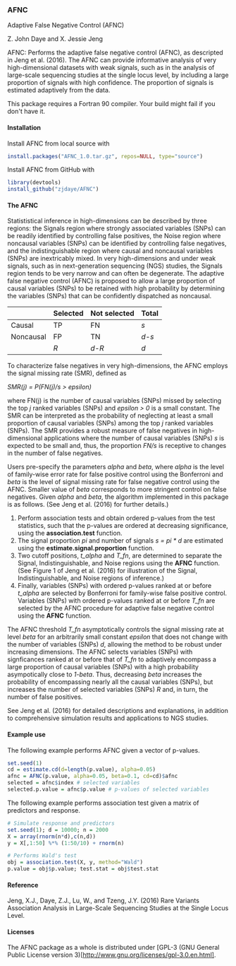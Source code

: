 ### AFNC
Adaptive False Negative Control (AFNC)

Z. John Daye and X. Jessie Jeng

AFNC: Performs the adaptive false negative control (AFNC), as descripted in Jeng et al. (2016).  The AFNC can provide informative analysis of very high-dimensional datasets with weak signals, such as in the analysis of large-scale sequencing studies at the single locus level, by including a large proportion of signals with high confidence.  The proportion of signals is estimated adaptively from the data.

This package requires a Fortran 90 compiler.  Your build might fail if you don't have it.

#### Installation

Install AFNC from local source with

```r
install.packages("AFNC_1.0.tar.gz", repos=NULL, type="source")
```

Install AFNC from GitHub with

```r
library(devtools)
install_github("zjdaye/AFNC")
```

#### The AFNC

Statististical inference in high-dimensions can be described by three regions: the Signals region where strongly associated variables (SNPs) can be readily identified by controlling false positives, the Noise region where noncausal variables (SNPs) can be identified by controlling false negatives, and the indistinguishable region where causal and noncausal variables (SNPs) are inextricably mixed.  In very high-dimensions and under weak signals, such as in next-generation sequencing (NGS) studies, the Signals region tends to be very narrow and can often be degenerate.  The adaptive false negative control (AFNC) is proposed to allow a large proportion of causal variables (SNPs) to be retained with high probability by determining the variables (SNPs) that can be confidently dispatched as noncausal.

|               | Selected | Not selected | Total |
| ------------- | ------------- | ------------- | ------------- |
| Causal  | TP  | FN  | *s*  |
| Noncausal  | FP  | TN  | *d-s*  |
|   | *R*  | *d-R*  | *d*  |

To characterize false negatives in very high-dimensions, the AFNC employs the signal missing rate (SMR), defined as

*SMR(j) = P(FN(j)/s > epsilon)*

where FN(j) is the number of causal variables (SNPs) missed by selecting the top *j* ranked variables (SNPs) and *epsilon > 0* is a small constant. The SMR can be interpreted as the probability of neglecting at least a small proportion of causal variables (SNPs) among the top *j* ranked variables (SNPs). The SMR provides a robust measure of false negatives in high-dimensional applications where the number of causal variables (SNPs) *s* is expected to be small and, thus, the proportion *FN/s* is receptive to changes in the number of false negatives.

Users pre-specify the parameters *alpha* and *beta*, where *alpha* is the level of family-wise error rate for false positive control using the Bonferroni and *beta* is the level of signal missing rate for false negative control using the AFNC.  Smaller value of *beta* corresponds to more stringent control on false negatives.  Given *alpha* and *beta*, the algorithm implemented in this package is as follows. (See Jeng et al. (2016) for further details.)  

  1. Perform association tests and obtain ordered p-values from the test statistics, such that the p-values are ordered at decreasing significance, using the **association.test** function.  
  2. The signal proportion *pi* and number of signals *s = pi * d* are estimated using the **estimate.signal.proportion** function.
  3. Two cutoff positions, *t_alpha* and *T_fn*, are determined to separate the Signal, Indistinguishable, and Noise regions using the **AFNC** function. (See Figure 1 of Jeng et al. (2016) for illustration of the Signal, Indistinguishable, and Noise regions of inference.)
  4. Finally, variables (SNPs) with ordered p-values ranked at or before *t_alpha* are selected by Bonferroni for family-wise false positive control. Variables (SNPs) with ordered p-values ranked at or before *T_fn* are selected by the AFNC procedure for adaptive false negative control using the **AFNC** function.


The AFNC threshold *T_fn* asymptotically controls the signal missing rate at level *beta* for an arbitrarily small constant *epsilon* that does not change with the number of variables (SNPs) *d*, allowing the method to be robust under increasing dimensions.  The AFNC selects variables (SNPs) with signficances ranked at or before that of *T_fn* to adaptively encompass a large proportion of causal variables (SNPs) with a high probability asympotically close to *1-beta*.  Thus, decreasing *beta* increases the probability of encompassing nearly all the causal variables (SNPs), but increases the number of selected variables (SNPs) *R* and, in turn, the number of false positives.

See Jeng et al. (2016) for detailed descriptions and explanations, in addition to comprehensive simulation results and applications to NGS studies.

#### Example use

The following example performs AFNC given a vector of p-values.

```r
set.seed(1)
cd = estimate.cd(d=length(p.value), alpha=0.05)
afnc = AFNC(p.value, alpha=0.05, beta=0.1, cd=cd)$afnc
selected = afnc$index # selected variables
selected.p.value = afnc$p.value # p-values of selected variables
```

The following example performs association test given a matrix of predictors and response.

```r
# Simulate response and predictors
set.seed(1); d = 10000; n = 2000
X = array(rnorm(n*d),c(n,d))
y = X[,1:50] %*% (1:50/10) + rnorm(n)

# Performs Wald's test
obj = association.test(X, y, method="Wald")
p.value = obj$p.value; test.stat = obj$test.stat
```

#### Reference

Jeng, X.J., Daye, Z.J., Lu, W., and Tzeng, J.Y. (2016) Rare Variants Association Analysis in Large-Scale Sequencing Studies at the Single Locus Level.

#### Licenses

The AFNC package as a whole is distributed under
[GPL-3 (GNU General Public License version 3)[http://www.gnu.org/licenses/gpl-3.0.en.html].
